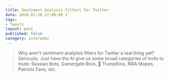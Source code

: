 ```yaml
---
title: Sentiment Analysis Filters for Twitter
date: 2018-03-26 22:00:00 Z
tags:
- Twouts
layout: post
published: false
category: interwebz
---
```

> Why aren't sentiment analyisis filters for Twitter a real thing yet? Seriously. Just have the AI give us some broad categories of trolls to mute: Russian Bots, Gamergate Bros, 🎃 TrumpKins, NRA Mopes, Patriots Fans, etc.